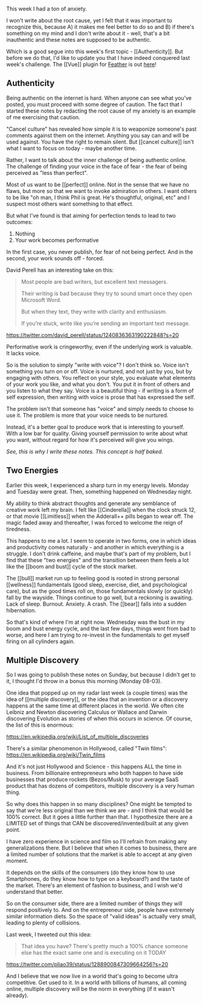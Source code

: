 This week I had a ton of anxiety. 

I won't write about the root cause, yet I felt that it was important to recognize this, because A) it makes me feel better to do so and B)  if there's something on my mind and I don't write about it - well, that's a bit inauthentic and these notes are supposed to be authentic.

Which is a good segue into this week's first topic - [[Authenticity]]. But before we do that, I'd like to update you that I have indeed conquered last week's challenge. The [[Vue]] plugin for [Feather](https://feather.id/) is out [here](https://www.npmjs.com/package/feather-client-vue)!

## Authenticity
Being authentic on the internet is hard. When anyone can see what you've posted, you must proceed with some degree of caution. The fact that I started these notes by redacting the root cause of my anxiety is an example of me exercising that caution.

"Cancel culture" has revealed how simple it is to weaponize someone's past comments against them on the internet. Anything you say can and will be used against. You have the right to remain silent. But [[cancel culture]] isn't what I want to focus on today - maybe another time.

Rather, I want to talk about the inner challenge of being authentic online. The challenge of finding your voice in the face of fear - the fear of being perceived as "less than perfect".

Most of us want to be [[perfect]] online. Not in the sense that we have no flaws, but more so that we want to invoke admiration in others. I want others to be like "oh man, I think Phil is great. He's thoughtful, original, etc" and I suspect most others want something to that effect.

But what I've found is that aiming for perfection tends to lead to two outcomes: 

1. Nothing
2. Your work becomes performative 

In the first case, you never publish, for fear of not being perfect. And in the second, your work sounds off - forced.

David Perell has an interesting take on this:

> Most people are bad writers, but excellent text messagers.
> 
> Their writing is bad because they try to sound smart once they open Microsoft Word.
> 
> But when they text, they write with clarity and enthusiasm.
> 
> If you’re stuck, write like you’re sending an important text message.

https://twitter.com/david_perell/status/1240836363190222848?s=20

Performative work is cringeworthy, even if the underlying work is valuable. It lacks voice.

So is the solution to simply "write with voice"? I don't think so. Voice isn't something you turn on or off. Voice is nurtured, and not just by you, but by engaging with others. You reflect on your style, you evaluate what elements of your work you like, and what you don't. You put it in front of others and you listen to what they say. Voice is a beautiful thing - if writing is a form of self expression, then writing with voice is prose that has expressed the self.

The problem isn't that someone has "voice" and simply needs to choose to use it. The problem is more that your voice needs to be nurtured. 

Instead, it's a better goal to produce work that is interesting to yourself. With a low bar for quality. Giving yourself permission to write about what you want, without regard for how it's perceived will give you wings.

*See, this is why I write these notes. This concept is half baked.*

## Two Energies

Earlier this week, I experienced a sharp turn in my energy levels. Monday and Tuesday were great. Then, something happened on Wednesday night.

My ability to think abstract thoughts and generate any semblance of creative work left my brain. I felt like [[Cinderella]] when the clock struck 12, or that movie [[Limitless]] when the Adderall++ pills began to wear off. The magic faded away and thereafter, I was forced to welcome the reign of tiredness.

This happens to me a lot. I seem to operate in two forms, one in which ideas and productivity comes naturally - and another in which everything is a struggle. I don't drink caffeine, and maybe that's part of my problem, but I find that these "two energies" and the transition between them feels a lot like the [[boom and bust]] cycle of the stock market. 

The [[bull]] market run up to feeling good is rooted in strong personal [[wellness]] fundamentals (good sleep, exercise, diet, and psychological care), but as the good times roll on, those fundamentals slowly (or quickly) fall by the wayside. Things continue to go well, but a reckoning is awaiting. Lack of sleep. Burnout. Anxiety. A crash. The [[bear]] falls into a sudden hibernation.

So that's kind of where I'm at right now. Wednesday was the bust in my boom and bust energy cycle, and the last few days, things went from bad to worse, and here I am trying to re-invest in the fundamentals to get myself firing on all cylinders again.

## Multiple Discovery

So I was going to publish these notes on Sunday, but because I didn't get to it, I thought I'd throw in a bonus this morning (Monday 08-03).

One idea that popped up on my radar last week (a couple times) was the idea of [[multiple discovery]], or the idea that an invention or a discovery happens at the same time at different places in the world. We often cite Leibniz and Newton discovering Calculus or Wallace and Darwin discovering Evolution as stories of when this occurs in science. Of course, the list of this is enormous:

https://en.wikipedia.org/wiki/List_of_multiple_discoveries

There's a similar phenomenon in Hollywood, called "Twin films": https://en.wikipedia.org/wiki/Twin_films

And it's not just Hollywood and Science - this happens ALL the time in business. From billionaire entrepreneurs who both happen to have side businesses that produce rockets (Bezos/Musk) to your average SaaS product that has dozens of competitors, multiple discovery is a very human thing.

So why does this happen in so many disciplines? One might be tempted to say that we're less original than we think we are - and I think that would be 100% correct. But it goes a little further than that. I hypothesize there are a LIMITED set of things that CAN be discovered/invented/built at any given point.

I have zero experience in science and film so I'll refrain from making any generalizations there. But I believe that when it comes to business, there are a limited number of solutions that the market is able to accept at any given moment.

It depends on the skills of the consumers (do they know how to use Smartphones, do they know how to type on a keyboard?) and the taste of the market. There's an element of fashion to business, and I wish we'd understand that better.

So on the consumer side, there are a limited number of things they will respond positively to. And on the entrepreneur side, people have extremely similar information diets. So the space of "valid ideas" is actually very small, leading to plenty of collisions.

Last week, I tweeted out this idea: 

> That idea you have? There's pretty much a 100% chance someone else has the exact same one and is executing on it TODAY

https://twitter.com/pliao39/status/1288900847309664256?s=20

And I believe that we now live in a world that's going to become ultra competitive. Get used to it. In a world with billions of humans, all coming online, multiple discovery will be the norm in everything (if it wasn't already).

